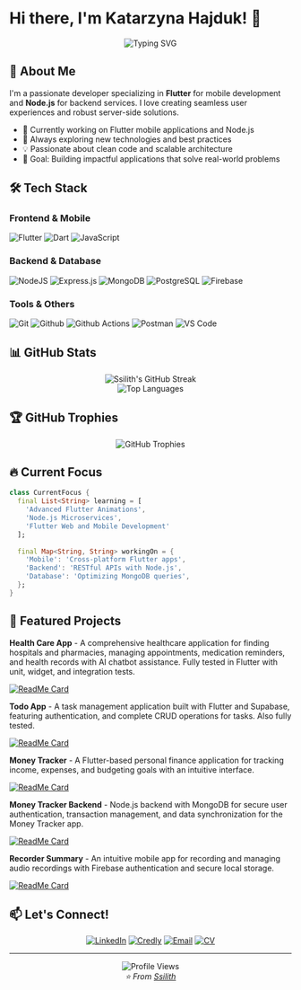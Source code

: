 # Hi there, I'm Katarzyna Hajduk! 👋

<div align="center">
  <img src="https://readme-typing-svg.herokuapp.com?font=Fira+Code&pause=1000&color=2196F3&center=true&vCenter=true&width=435&lines=Flutter+Developer;Node.js+Backend+Engineer;Mobile+%26+Web+Enthusiast;Always+Learning+New+Things!" alt="Typing SVG" />
</div>

## 🚀 About Me

I'm a passionate developer specializing in **Flutter** for mobile development and **Node.js** for backend services. I love creating seamless user experiences and robust server-side solutions.

- 🔭 Currently working on Flutter mobile applications and Node.js
- 🌱 Always exploring new technologies and best practices
- 💡 Passionate about clean code and scalable architecture
- 🎯 Goal: Building impactful applications that solve real-world problems

## 🛠️ Tech Stack

### Frontend & Mobile
![Flutter](https://img.shields.io/badge/Flutter-%2302569B.svg?style=for-the-badge&logo=Flutter&logoColor=white)
![Dart](https://img.shields.io/badge/dart-%230175C2.svg?style=for-the-badge&logo=dart&logoColor=white)
![JavaScript](https://img.shields.io/badge/javascript-%23323330.svg?style=for-the-badge&logo=javascript&logoColor=%23F7DF1E)

### Backend & Database
![NodeJS](https://img.shields.io/badge/node.js-6DA55F?style=for-the-badge&logo=node.js&logoColor=white)
![Express.js](https://img.shields.io/badge/express.js-%23404d59.svg?style=for-the-badge&logo=express&logoColor=%2361DAFB)
![MongoDB](https://img.shields.io/badge/MongoDB-%234ea94b.svg?style=for-the-badge&logo=mongodb&logoColor=white)
![PostgreSQL](https://img.shields.io/badge/postgresql-%23316192.svg?style=for-the-badge&logo=postgresql&logoColor=white)
![Firebase](https://img.shields.io/badge/firebase-%23039BE5.svg?style=for-the-badge&logo=firebase)

### Tools & Others
![Git](https://img.shields.io/badge/git-%23F05033.svg?style=for-the-badge&logo=git&logoColor=white)
![Github](https://img.shields.io/badge/github%20-%23121011.svg?&style=for-the-badge&logo=github&logoColor=white)
![Github Actions](https://img.shields.io/badge/github%20actions%20-%232671E5.svg?&style=for-the-badge&logo=github%20actions&logoColor=white)
![Postman](https://img.shields.io/badge/Postman-FF6C37?style=for-the-badge&logo=postman&logoColor=white)
![VS Code](https://img.shields.io/badge/Visual%20Studio%20Code-0078d7.svg?style=for-the-badge&logo=visual-studio-code&logoColor=white)

## 📊 GitHub Stats

<div align="center">
  <img src="https://github-readme-streak-stats.herokuapp.com/?user=Ssilith&theme=tokyonight&hide_border=true" alt="Ssilith's GitHub Streak" />
</div>

<div align="center">
  <img src="https://github-readme-stats.vercel.app/api/top-langs/?username=Ssilith&layout=compact&theme=tokyonight&hide_border=true&langs_count=8" alt="Top Languages" />
</div>

## 🏆 GitHub Trophies
<div align="center">
  <img src="https://github-profile-trophy.vercel.app/?username=Ssilith&theme=tokyonight&no-frame=true&no-bg=false&margin-w=4&row=1" alt="GitHub Trophies" />
</div>

## 🔥 Current Focus

```dart
class CurrentFocus {
  final List<String> learning = [
    'Advanced Flutter Animations',
    'Node.js Microservices',
    'Flutter Web and Mobile Development'
  ];
  
  final Map<String, String> workingOn = {
    'Mobile': 'Cross-platform Flutter apps',
    'Backend': 'RESTful APIs with Node.js',
    'Database': 'Optimizing MongoDB queries',
  };
}
```

## 🌟 Featured Projects

**Health Care App** - A comprehensive healthcare application for finding hospitals and pharmacies, managing appointments, medication reminders, and health records with AI chatbot assistance. Fully tested in Flutter with unit, widget, and integration tests.

[![ReadMe Card](https://github-readme-stats.vercel.app/api/pin/?username=Ssilith&repo=health_care_app&theme=tokyonight&hide_border=true)](https://github.com/Ssilith/health_care_app)

**Todo App** - A task management application built with Flutter and Supabase, featuring authentication, and complete CRUD operations for tasks. Also fully tested.

[![ReadMe Card](https://github-readme-stats.vercel.app/api/pin/?username=Ssilith&repo=todo_app&theme=tokyonight&hide_border=true)](https://github.com/Ssilith/todo_app)

**Money Tracker** - A Flutter-based personal finance application for tracking income, expenses, and budgeting goals with an intuitive interface.

[![ReadMe Card](https://github-readme-stats.vercel.app/api/pin/?username=Ssilith&repo=money_tracker&theme=tokyonight&hide_border=true)](https://github.com/Ssilith/money_tracker)

**Money Tracker Backend** - Node.js backend with MongoDB for secure user authentication, transaction management, and data synchronization for the Money Tracker app.

[![ReadMe Card](https://github-readme-stats.vercel.app/api/pin/?username=Ssilith&repo=mt_backend&theme=tokyonight&hide_border=true)](https://github.com/Ssilith/mt_backend)

**Recorder Summary** - An intuitive mobile app for recording and managing audio recordings with Firebase authentication and secure local storage.

[![ReadMe Card](https://github-readme-stats.vercel.app/api/pin/?username=Ssilith&repo=recorder_summary&theme=tokyonight&hide_border=true)](https://github.com/Ssilith/recorder_summary)

## 📫 Let's Connect!

<div align="center">
  
[![LinkedIn](https://img.shields.io/badge/LinkedIn-%230077B5.svg?style=for-the-badge&logo=linkedin&logoColor=white)](https://www.linkedin.com/in/katarzyna-hajduk-73b78026b/)
[![Credly](https://img.shields.io/badge/Credly-FF6B00?style=for-the-badge&logo=credly&logoColor=white)](https://www.credly.com/users/katarzyna-hajduk/badges)
[![Email](https://img.shields.io/badge/Email-D14836?style=for-the-badge&logo=gmail&logoColor=white)](mailto:k.hajduk.wroclaw@gmail.com)
[![CV](https://img.shields.io/badge/CV-%23000000.svg?style=for-the-badge&logo=firefox&logoColor=#FF7139)](https://drive.google.com/file/d/1OXsCuQI49e8C1Gr4xLeU7EIT81NZ8zzk/view?usp=drive_link)

</div>

---

<div align="center">
  <img src="https://komarev.com/ghpvc/?username=Ssilith&label=Profile%20views&color=0e75b6&style=flat" alt="Profile Views" />
</div>

<div align="center">
  <i>⭐️ From <a href="https://github.com/Ssilith">Ssilith</a></i>
</div>
